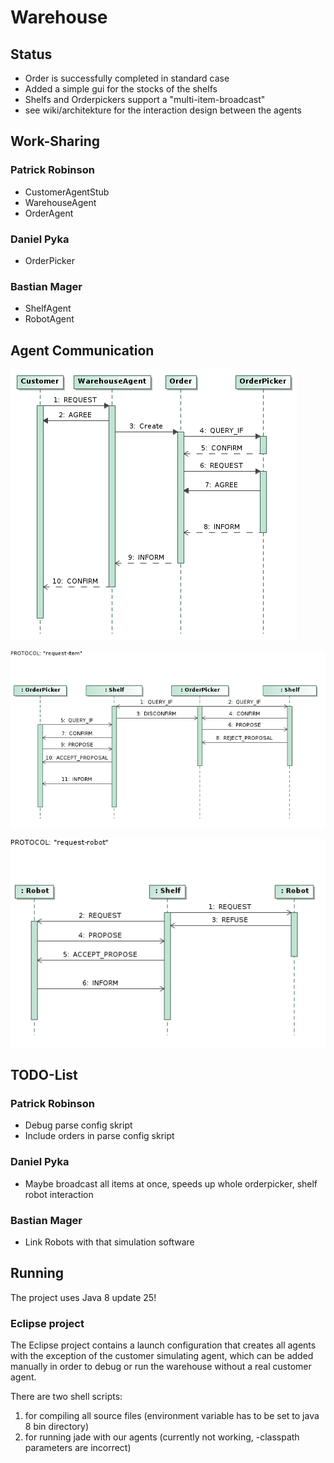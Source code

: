 # Warehouse

## Status
* Order is successfully completed in standard case
* Added a simple gui for the stocks of the shelfs
* Shelfs and Orderpickers support a "multi-item-broadcast"
* see wiki/architekture for the interaction design between the agents

## Work-Sharing

### Patrick Robinson
* CustomerAgentStub
* WarehouseAgent
* OrderAgent

### Daniel Pyka
* OrderPicker

### Bastian Mager
* ShelfAgent
* RobotAgent

## Agent Communication
![Alt text](/Documentation/Sequence_Diagram__Warehouse-Order-Picker__Warehouse-Order-Picker.png)

![Alt text](/Documentation/Sequence_Diagram__OrderPicker-Shelf__OrderPicker-Shelf.png)

![Alt text](/Documentation/Sequence_Diagram__Shelf-Robot__Shelf-Robot.png)

## TODO-List

### Patrick Robinson
* Debug parse config skript
* Include orders in parse config skript

### Daniel Pyka
* Maybe broadcast all items at once, speeds up whole orderpicker, shelf robot interaction

### Bastian Mager
* Link Robots with that simulation software

## Running

The project uses Java 8 update 25!

### Eclipse project

The Eclipse project contains a launch configuration that creates all agents with the exception of the customer simulating agent, which can be added manually  in order to debug or run the warehouse without a real customer agent.

There are two shell scripts:
1. for compiling all source files (environment variable has to be set to java 8 bin directory)
2. for running jade with our agents (currently not working, -classpath parameters are incorrect)
